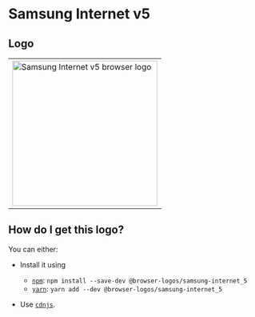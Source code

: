 # Samsung Internet v5

## Logo

<table>
    <tr height=300>
        <td>
            <a href="https://github.com/alrra/browser-logos/tree/00e491a392f258c72721f5ba35dbe43916b30832/src/archive/samsung-internet_5">
                <img width=290 src="https://raw.githubusercontent.com/alrra/browser-logos/00e491a392f258c72721f5ba35dbe43916b30832/src/archive/samsung-internet_5/samsung-internet_5.svg?sanitize=true" alt="Samsung Internet v5 browser logo">
            </a>
        </td>
    </tr>
</table>

## How do I get this logo?

You can either:

* Install it using

  * [`npm`][npm]: `npm install --save-dev @browser-logos/samsung-internet_5`
  * [`yarn`][yarn]: `yarn add --dev @browser-logos/samsung-internet_5`

* Use [`cdnjs`][cdnjs].

<!-- Link labels: -->

[cdnjs]: https://cdnjs.com/libraries/browser-logos
[npm]: https://www.npmjs.com/
[yarn]: https://yarnpkg.com/
